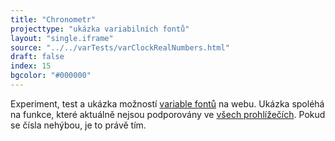 ```yaml
---
title: "Chronometr"
projecttype: "ukázka variabilních fontů"
layout: "single.iframe"
source: "../../varTests/varClockRealNumbers.html"
draft: false
index: 15
bgcolor: "#000000"
---
```



Experiment, test a ukázka možností [variable fontů](https://medium.com/variable-fonts/https-medium-com-tiro-introducing-opentype-variable-fonts-12ba6cd2369) na webu. Ukázka spoléhá na funkce, které aktuálně nejsou podporovány ve [všech prohlížečích](https://caniuse.com/#feat=variable-fonts). Pokud se čísla nehýbou, je to právě tím.